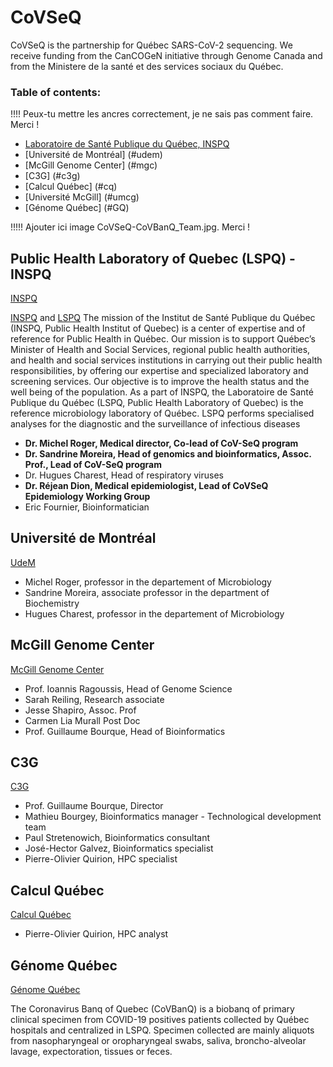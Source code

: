 # CoVSeQ

CoVSeQ is the partnership for Québec SARS-CoV-2 sequencing. We receive
funding from the CanCOGeN initiative through Genome Canada and from
the Ministere de la santé et des services sociaux du Québec.


### Table of contents:
!!!! Peux-tu mettre les ancres correctement, je ne sais pas comment faire. Merci !

- [Laboratoire de Santé Publique du Québec, INSPQ](#inspq)
- [Université de Montréal] (#udem)
- [McGill Genome Center] (#mgc)
- [C3G]  (#c3g)
- [Calcul Québec]  (#cq)
- [Université McGill]  (#umcg)
- [Génome Québec] (#GQ)

!!!!! Ajouter ici image CoVSeQ-CoVBanQ_Team.jpg. Merci !


## Public Health Laboratory of Quebec (LSPQ) - INSPQ
<a href="https://www.inspq.qc.ca/">INSPQ</a>

<a href="https://www.inspq.qc.ca/">INSPQ</a> and <a href="https://www.inspq.qc.ca/lspq">LSPQ</a>
The mission of the Institut de Santé Publique du Québec (INSPQ, Public Health Institut of Quebec) is a center of expertise and of reference for Public Health in Québec. Our mission is to support Québec’s Minister of Health and Social Services, regional public health authorities, and health and social services institutions in carrying out their public health responsibilities, by offering our expertise and specialized laboratory and screening services. Our objective is to improve the health status and the well being of the population. As a part of INSPQ, the Laboratoire de Santé Publique du Québec (LSPQ, Public
Health Laboratory of Quebec) is the reference microbiology laboratory of Québec.
LSPQ performs specialised analyses for the diagnostic and the surveillance of
infectious diseases
  

<ul>
<li>  <b>Dr. Michel Roger, Medical director, Co-lead of CoV-SeQ program  </b></li>
<li>  <b>Dr. Sandrine Moreira, Head of genomics and bioinformatics, Assoc. Prof., Lead of CoV-SeQ program</b></li>
<li>  Dr. Hugues Charest, Head of respiratory viruses</li>
<li>  <b>Dr. Réjean Dion, Medical epidemiologist, Lead of CoVSeQ Epidemiology Working Group</b></li>
<li>  Eric Fournier, Bioinformatician</li>
</ul>


## Université de Montréal
<a href="https://www.umontreal.ca/">UdeM</a>  

<ul>
<li>  Michel Roger, professor in the departement of Microbiology</li>
<li>  Sandrine Moreira, associate professor in the department of Biochemistry</li>
<li>  Hugues Charest, professor in the departement of Microbiology</li>
</ul>



## McGill Genome Center
<a href="http://www.mcgillgenomecentre.org/">McGill Genome Center</a>  

<ul>
<li>  Prof. Ioannis Ragoussis, Head of Genome Science </li>
<li>  Sarah Reiling, Research associate </li>
<li>  Jesse Shapiro, Assoc. Prof </li>
<li>  Carmen Lia Murall Post Doc </li>
<li>  Prof. Guillaume Bourque, Head of Bioinformatics </li>
</ul>

## C3G
<a href="http://www.computationalgenomics.ca/">C3G</a>  

<ul>
<li>  Prof. Guillaume Bourque, Director </li>
<li>  Mathieu Bourgey, Bioinformatics manager - Technological development team </li>
<li>  Paul Stretenowich, Bioinformatics consultant </li>
<li>  José-Hector Galvez, Bioinformatics specialist </li>
<li>  Pierre-Olivier Quirion, HPC specialist  </li>
</ul>

## Calcul Québec
<a href="https://www.calculquebec.ca/">Calcul Québec</a>  

<ul>
<li>  Pierre-Olivier Quirion, HPC analyst </li>
</ul>
</ul>

## Génome Québec
<a href="http://www.genomequebec.com/">Génome Québec</a>

The Coronavirus Banq of Quebec (CoVBanQ) is a biobanq of primary clinical specimen from COVID-19 positives patients collected by
Québec hospitals and centralized in LSPQ. Specimen collected are mainly aliquots from
nasopharyngeal or oropharyngeal swabs, saliva, broncho-alveolar lavage, expectoration,
tissues or feces. 


